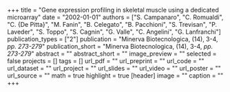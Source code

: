 +++
title = "Gene expression profiling in skeletal muscle using a dedicated microarray"
date = "2002-01-01"
authors = ["S. Campanaro", "C. Romualdi", "C. {De Pitta}", "M. Fanin", "B. Celegato", "B. Pacchioni", "S. Trevisan", "P. Laveder", "S. Toppo", "S. Cagnin", "G. Valle", "C. Angelini", "G. Lanfranchi"]
publication_types = ["2"]
publication = "Minerva Biotecnologica, (14), 3-4, _pp. 273-279_"
publication_short = "Minerva Biotecnologica, (14), 3-4, _pp. 273-279_"
abstract = ""
abstract_short = ""
image_preview = ""
selected = false
projects = []
tags = []
url_pdf = ""
url_preprint = ""
url_code = ""
url_dataset = ""
url_project = ""
url_slides = ""
url_video = ""
url_poster = ""
url_source = ""
math = true
highlight = true
[header]
image = ""
caption = ""
+++
